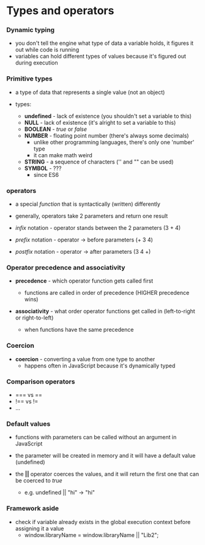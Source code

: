 # Types and operators

### Dynamic typing

- you don't tell the engine what type of data a variable holds, it figures it out while code is running
- variables can hold different types of values because it's figured out during execution


### Primitive types

- a type of data that represents a single value (not an object)


- types:
  - **undefined** - lack of existence (you shouldn't set a variable to this)
  - **NULL** - lack of existence (it's alright to set a variable to this)
  - **BOOLEAN** - *true* or *false*
  - **NUMBER** - floating point number (there's always some decimals)
    - unlike other programming languages, there's only one 'number' type
    - it can make math weird
  - **STRING** - a sequence of characters ('' and "" can be used)
  - **SYMBOL** - ???
    - since ES6


### operators

- a special *function* that is syntactically (written) differently
- generally, operators take 2 parameters and return one result


- *infix* notation - operator stands between the 2 parameters (3 + 4)
- *prefix* notation - operator -> before parameters (+ 3 4)
- *postfix* notation - operator -> after parameters (3 4 +)


### Operator precedence and associativity

- **precedence** - which operator function gets called first
  - functions are called in order of precedence (HIGHER precedence wins)


- **associativity** - what order operator functions get called in (left-to-right or right-to-left)
  - when functions have the same precedence


### Coercion

- **coercion** - converting a value from one type to another
  - happens often in JavaScript because it's dynamically typed


### Comparison operators

- === vs ==
- !== vs !=
- ...


### Default values

- functions with parameters can be called without an argument in JavaScript
- the parameter will be created in memory and it will have a default value (undefined)


- the **||** operator coerces the values, and it will return the first one that can be coerced to *true*
  - e.g. undefined || "hi" -> "hi"


### Framework aside

- check if variable already exists in the global execution context before assigning it a value
  - window.libraryName = window.libraryName || "Lib2";
